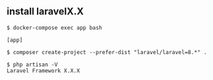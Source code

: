 ## install laravelX.X

```
$ docker-compose exec app bash

[app]

$ composer create-project --prefer-dist "laravel/laravel=8.*" .

$ php artisan -V 
Laravel Framework X.X.X
```

